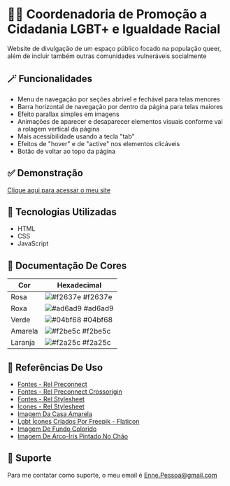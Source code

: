 # 🏳️‍🌈 Coordenadoria de Promoção a Cidadania LGBT+ e Igualdade Racial

 Website de divulgação de um espaço público focado na população queer, além de incluir também outras comunidades vulneráveis socialmente

 
## 🪄 Funcionalidades

 - Menu de navegação por seções abrível e fechável para telas menores
 - Barra horizontal de navegação por dentro da página para telas maiores
 - Efeito parallax simples em imagens
 - Animações de aparecer e desaparecer elementos visuais conforme vai a rolagem vertical da página
 - Mais acessibilidade usando a tecla "tab"
 - Efeitos de "hover" e de "active" nos elementos clicáveis
 - Botão de voltar ao topo da página


## ✅ Demonstração

 [Clique aqui para acessar o meu site](https://enne-amore.github.io/cidadania-queer/)


## 🚀 Tecnologias Utilizadas

 - HTML
 - CSS
 - JavaScript


## 🌈 Documentação De Cores

| Cor           | Hexadecimal                                                         |
| ------------- | ------------------------------------------------------------------- |
| Rosa          | ![#f2637e](https://via.placeholder.com/10/f2637e?text=+) #f2637e    |
| Roxa          | ![#ad6ad9](https://via.placeholder.com/10/ad6ad9?text=+) #ad6ad9    |
| Verde         | ![#04bf68](https://via.placeholder.com/10/04bf68?text=+) #04bf68    |
| Amarela       | ![#f2be5c](https://via.placeholder.com/10/f2be5c?text=+) #f2be5c    |
| Laranja       | ![#f2a25c](https://via.placeholder.com/10/f2a25c?text=+) #f2a25c    |


## 🌟 Referências De Uso

 - [Fontes - Rel Preconnect](https://fonts.googleapis.com)
 - [Fontes - Rel Preconnect Crossorigin](https://fonts.gstatic.com)
 - [Fontes - Rel Stylesheet](https://fonts.googleapis.com/css2?family=Acme&display=swap)
 - [Ícones - Rel Stylesheet](https://fonts.googleapis.com/css2?family=Material+Symbols+Outlined:opsz,wght,FILL,GRAD@20..48,100..700,0..1,-50..200)
 - [Imagem Da Casa Amarela](https://www.google.com.br/maps/place/Centro+de+Cidadania+LGBT%2B/@-7.1217003,-34.8809479,3a,75y,90t/data=!3m8!1e2!3m6!1sAF1QipODsd37WEbt76j1-NjLGv_GMKYnMzl_teQVYtsg!2e10!3e12!6shttps:%2F%2Flh5.googleusercontent.com%2Fp%2FAF1QipODsd37WEbt76j1-NjLGv_GMKYnMzl_teQVYtsg%3Dw203-h196-k-no!7i2527!8i2448!4m9!3m8!1s0x7ace7e1d9ccaab7:0x59170e6cc5c569d3!8m2!3d-7.1217003!4d-34.8809479!10e5!14m1!1BCgIgAQ!16s%2Fg%2F11c30xw5z0?entry=ttu)
 - [Lgbt Ícones Criados Por Freepik - Flaticon](https://www.flaticon.com/br/icones-gratis/lgbt)
 - [Imagem De Fundo Colorido](https://unsplash.com/pt-br/fotografias/textil-azul-rosa-e-verde-jYbKxinWQGk?utm_content=creditShareLink&utm_medium=referral&utm_source=unsplash)
 - [Imagem De Arco-Íris Pintado No Chão](https://unsplash.com/pt-br/fotografias/desenho-do-arco-iris-_Bk2NVFx7q4?utm_content=creditShareLink&utm_medium=referral&utm_source=unsplash)


## 🔧 Suporte

 Para me contatar como suporte, o meu email é Enne.Pessoa@gmail.com 

